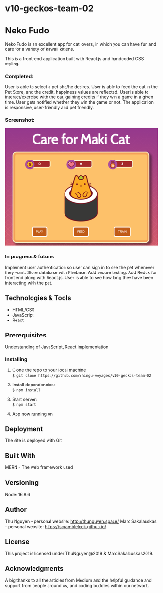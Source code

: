 # v10-geckos-team-02

# Neko Fudo

Neko Fudo is an excellent app for cat lovers, in which you can have fun and care for a variety of kawaii kittens.

This is a front-end application built with React.js and handcoded CSS styling.

### Completed:

User is able to select a pet she/he desires.
User is able to feed the cat in the Pet Store, and the credit, happiness values are reflected.
User is able to interact/exercise with the cat, gaining credits if they win a game in a given time.
User gets notified whether they win the game or not.
The application is responsive, user-friendly and pet friendly.

### Screenshot:

![Application Demo](/src/img/demo.png "Screenshot of the application")

### In progress & future:

Implement user authentication so user can sign in to see the pet whenever they want.
Store database with Firebase.
Add secure testing.
Add Redux for front end along with React.js.
User is able to see how long they have been interacting with the pet.

## Technologies & Tools

- HTML/CSS
- JavaScript
- React

## Prerequisites

Understanding of JavaScript, React implementation

### Installing

1. Clone the repo to your local machine \
   `$ git clone https://github.com/chingu-voyages/v10-geckos-team-02`

2. Install dependencies: \
   `$ npm install`

3. Start server: \
   `$ npm start`

4. App now running on

## Deployment

The site is deployed with Git

## Built With

MERN - The web framework used

## Versioning

Node: 16.8.6

## Author

Thu Nguyen - personal website: http://thunguyen.space/
Marc Sakalauskas - personal website: https://scramblelock.github.io/

## License

This project is licensed under ThuNguyen@2019 & MarcSakalauskas2019.

## Acknowledgments

A big thanks to all the articles from Medium and the helpful guidance and support from people around us, and coding buddies within our network.
